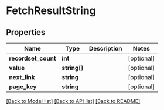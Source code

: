 # FetchResultString

## Properties
Name | Type | Description | Notes
------------ | ------------- | ------------- | -------------
**recordset_count** | **int** |  | [optional] 
**value** | **string[]** |  | [optional] 
**next_link** | **string** |  | [optional] 
**page_key** | **string** |  | [optional] 

[[Back to Model list]](../README.md#documentation-for-models) [[Back to API list]](../README.md#documentation-for-api-endpoints) [[Back to README]](../README.md)


